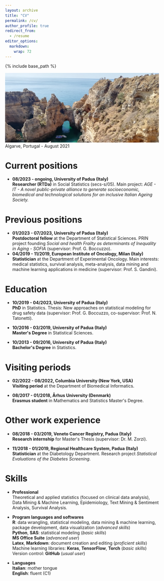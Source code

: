 ```yaml
---
layout: archive
title: "CV"
permalink: /cv/
author_profile: true
redirect_from:
  - /resume
editor_options: 
  markdown: 
    wrap: 72
---
```


{% include base_path %}

<img src="/images/algarve.jpg"/> Algarve, Portugal - August 2021

# Current positions

-   **08/2023 - ongoing, University of Padua (Italy)**\
    **Researcher (RTDa)** in Social Statistics (secs-s/05). Main
    project: *AGE - IT - A novel public-private alliance to generate
    socioeconomic, biomedical and technological solutions for an
    inclusive Italian Ageing Society.*

# Previous positions

-   **01/2023 - 07/2023, University of Padua (Italy)**\
    **Postdoctoral fellow** at the Department of Statistical Sciences.
    PRIN project founding *Social and health Frailty as determinants of
    Inequality in Aging - SOFIA* (supervisor: Prof. G. Boccuzzo).
-   **04/2019 - 11/2019, European Institute of Oncology, Milan
    (Italy)**\
    **Statistician** at the Department of Experimental Oncology. Main
    interests: medical statistics, survival analysis, meta-analysis,
    data mining and machine learning applications in medicine
    (supervisor: Prof. S. Gandini).

# Education

-   **10/2019 - 04/2023, University of Padua (Italy)\
    PhD** in Statistics. Thesis: New approaches on statistical modeling
    for drug safety data (supervisor: Prof. G. Boccuzzo, co-supervisor:
    Prof. N. Tatonetti).

-   **10/2016 - 03/2019, University of Padua (Italy)\
    Master's Degree** in Statistical Sciences.

-   **10/2013 - 09/2016, University of Padua (Italy)\
    Bachelor's Degree** in Statistics.

# Visiting periods

-   **02/2022 - 08/2022, Columbia University (New York, USA)\
    Visiting period** at the Department of Biomedical Informatics.

-   **08/2017 - 01/2018, Århus University (Denmark)\
    Erasmus student** in Mathematics and Statistics Master's Degree.

# Other work experience

-   **08/2018 - 03/2019, Veneto Cancer Registry, Padua (Italy)**\
    **Research internship** for Master's Thesis (supervisor: Dr. M.
    Zorzi).

-   **11/2018 - 01/2019, Regional Healthcare System, Padua (Italy)**\
    **Statistician** at the Diabetology Department. Research project
    *Statistical Evaluations of the Diabetes Screening*.

# Skills

-   **Professional**\
    Theoretical and applied statistics (focused on clinical data
    analysis), Data Mining & Machine Learning, Epidemiology, Text Mining
    & Sentiment Analysis, Survival Analysis.

-   **Program languages and softwares**\
    **R**: data wrangling, statistical modeling, data mining & machine
    learning, package development, data visualization (*advanced
    skills*)\
    **Python**, **SAS**: statistical modeling (*basic skills*)\
    **MS Office Suite** (*advanced user*)\
    **Latex**, **Markdown**: document creation and editing (*proficient
    skills*)\
    Machine learning libraries: **Keras**, **TensorFlow**, **Torch**
    (*basic skills*)\
    Version control: **GitHub** (*usual user*)

-   **Languages\
    Italian**: mother tongue\
    **English**: fluent (C1)
